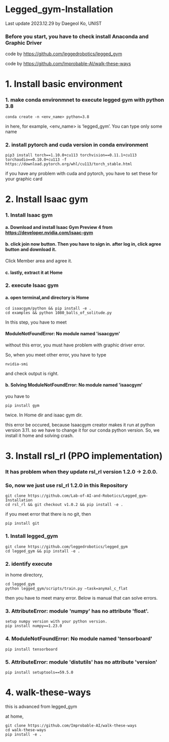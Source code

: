 # Legged_gym-Installation

   Last update 2023.12.29 by Daegeol Ko, UNIST

   <h3><strong>Before you start, you have to check install Anaconda and Graphic Driver</strong></h3>

   code by https://github.com/leggedrobotics/legged_gym

   code by https://github.com/Improbable-AI/walk-these-ways

# 1. Install basic environment

  ### 1.  make conda environmnet to execute legged gym with python 3.8

  ```
  conda create -n <env_name> python=3.8
  ```
  in here, for example, <env_name> is ‘legged_gym’. You can type only some name

### 2. install pytorch and cuda version in conda environment

  ```
  pip3 install torch==1.10.0+cu113 torchvision==0.11.1+cu113 torchaudio==0.10.0+cu113 -f https://download.pytorch.org/whl/cu113/torch_stable.html
  ```
  if you have any problem with cuda and pytorch, you have to set these for your graphic card

# 2. Install Isaac gym

### 1. Install Isaac gym

#### a. Download and install Isaac Gym Preview 4 from https://developer.nvidia.com/isaac-gym

#### b. click join now button. Then you have to sign in. after log in, click agree button and download it.

Click Member area and agree it.

#### c. lastly, extract it at Home

### 2. execute Isaac gym

#### a. open terminal,and directory is Home

```
cd isaacgym/python && pip install -e .
cd examples && python 1080_balls_of_solitude.py
```

In this step, you have to meet <h4>ModuleNotFoundError: No module named 'isaacgym'</h4> without this error, you must have problem with graphic driver error. 

So, when you meet other error, you have to type 
```
nvidia-smi
```
and check output is right.

#### b. Solving ModuleNotFoundError: No module named 'isaacgym'

you have to 
```
pip install gym 
```
twice. In Home dir and isaac gym dir.

this error be occured, because Isaacgym creator makes it run at python version 3.11. so we have to change it for our conda python version. So, we install it home and  solving crash.

# 3. Install rsl_rl (PPO implementation)

### It has problem when they update rsl_rl version 1.2.0 → 2.0.0.
### So, now we just use rsl_rl 1.2.0 in this Repository

```
git clone https://github.com/Lab-of-AI-and-Robotics/Legged_gym-Installation
cd rsl_rl && git checkout v1.0.2 && pip install -e .
```

if you meet error that there is no git, then 

```
pip install git
```


### 1. Install legged_gym

```
git clone https://github.com/leggedrobotics/legged_gym
cd legged_gym && pip install -e .
```

### 2. identify execute

in home directory,

```
cd legged_gym
python legged_gym/scripts/train.py –task=anymal_c_flat
```

then you have to meet many error. Below is manual that can solve errors.

### 3. AttributeError: module 'numpy' has no attribute 'float'. 

```
setup numpy version with your python version.
pip install numpy==1.23.0
```

### 4. ModuleNotFoundError: No module named 'tensorboard'

```
pip install tensorboard
```

### 5. AttributeError: module 'distutils' has no attribute 'version'

```
pip install setuptools==59.5.0
```

# 4. walk-these-ways

this is advanced from legged_gym

at home,

```
git clone https://github.com/Improbable-AI/walk-these-ways
cd walk-these-ways
pip install -e .
```



 



